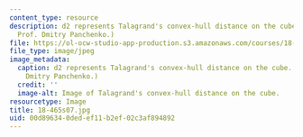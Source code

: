 ```yaml
---
content_type: resource
description: d2 represents Talagrand's convex-hull distance on the cube. (Image courtesy
  Prof. Dmitry Panchenko.)
file: https://ol-ocw-studio-app-production.s3.amazonaws.com/courses/18-465-topics-in-statistics-statistical-learning-theory-spring-2007/00d896340dedef11b2ef02c3af894892_18-465s07.jpg
file_type: image/jpeg
image_metadata:
  caption: d2 represents Talagrand's convex-hull distance on the cube. (Image by Prof.
    Dmitry Panchenko.)
  credit: ''
  image-alt: Image of Talagrand's convex-hull distance on the cube.
resourcetype: Image
title: 18-465s07.jpg
uid: 00d89634-0ded-ef11-b2ef-02c3af894892
---
```

